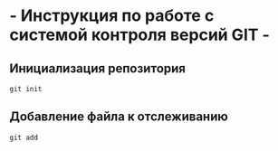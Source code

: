 # **- Инструкция по работе с системой контроля версий GIT -**
## Инициализация репозитория
    git init
## Добавление файла к отслеживанию
    git add 
